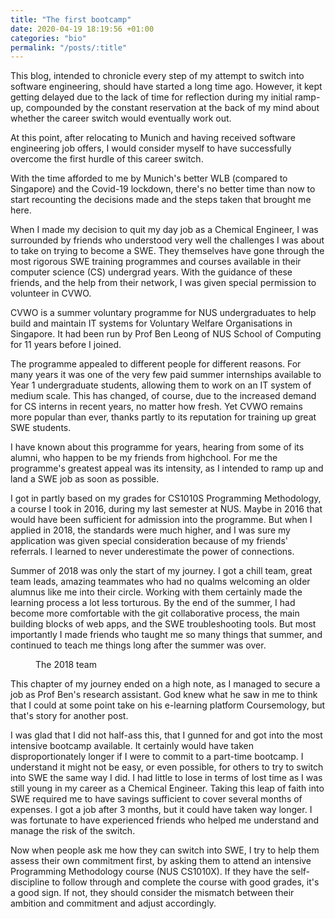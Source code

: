 ```yaml
---
title: "The first bootcamp"
date: 2020-04-19 18:19:56 +01:00
categories: "bio"
permalink: "/posts/:title"
---
```


This blog, intended to chronicle every step of my attempt to switch into software engineering, should have started a long time ago. However, it kept getting delayed due to the lack of time for reflection during my initial ramp-up, compounded by the constant reservation at the back of my mind about whether the career switch would eventually work out.

At this point, after relocating to Munich and having received software engineering job offers, I would consider myself to have successfully overcome the first hurdle of this career switch.

With the time afforded to me by Munich's better WLB (compared to Singapore) and the Covid-19 lockdown, there's no better time than now to start recounting the decisions made and the steps taken that brought me here.

When I made my decision to quit my day job as a Chemical Engineer, I was surrounded by friends who understood very well the challenges I was about to take on trying to become a SWE. They themselves have gone through the most rigorous SWE training programmes and courses available in their computer science (CS) undergrad years. With the guidance of these friends, and the help from their network, I was given special permission to volunteer in CVWO.

CVWO is a summer voluntary programme for NUS undergraduates to help build and maintain IT systems for Voluntary Welfare Organisations in Singapore. It had been run by Prof Ben Leong of NUS School of Computing for 11 years before I joined.

The programme appealed to different people for different reasons. For many years it was one of the very few paid summer internships available to Year 1 undergraduate students, allowing them to work on an IT system of medium scale. This has changed, of course, due to the increased demand for CS interns in recent years, no matter how fresh. Yet CVWO remains more popular than ever, thanks partly to its reputation for training up great SWE students.

I have known about this programme for years, hearing from some of its alumni, who happen to be my friends from highchool. For me the programme's greatest appeal was its intensity, as I intended to ramp up and land a SWE job as soon as possible.

I got in partly based on my grades for CS1010S Programming Methodology, a course I took in 2016, during my last semester at NUS. Maybe in 2016 that would have been sufficient for admission into the programme. But when I applied in 2018, the standards were much higher, and I was sure my application was given special consideration because of my friends' referrals. I learned to never underestimate the power of connections.

Summer of 2018 was only the start of my journey. I got a chill team, great team leads, amazing teammates who had no qualms welcoming an older alumnus like me into their circle. Working with them certainly made the learning process a lot less torturous. By the end of the summer, I had become more comfortable with the git collaborative process, the main building blocks of web apps, and the SWE troubleshooting tools. But most importantly I made friends who taught me so many things that summer, and continued to teach me things long after the summer was over.

<figure>
  <img src="{{ site.url }}{{ site.baseurl }}/assets/files/cvwo_2018.jpg" alt="">
  <figcaption>The 2018 team</figcaption>
</figure>

This chapter of my journey ended on a high note, as I managed to secure a job as Prof Ben's research assistant. God knew what he saw in me to think that I could at some point take on his e-learning platform Coursemology, but that's story for another post.

I was glad that I did not half-ass this, that I gunned for and got into the most intensive bootcamp available. It certainly would have taken disproportionately longer if I were to commit to a part-time bootcamp. I understand it might not be easy, or even possible, for others to try to switch into SWE the same way I did. I had little to lose in terms of lost time as I was still young in my career as a Chemical Engineer. Taking this leap of faith into SWE required me to have savings sufficient to cover several months of expenses. I got a job after 3 months, but it could have taken way longer. I was fortunate to have experienced friends who helped me understand and manage the risk of the switch.

Now when people ask me how they can switch into SWE, I try to help them assess their own commitment first, by asking them to attend an intensive Programming Methodology course (NUS CS1010X). If they have the self-discipline to follow through and complete the course with good grades, it's a good sign. If not, they should consider the mismatch between their ambition and commitment and adjust accordingly.
